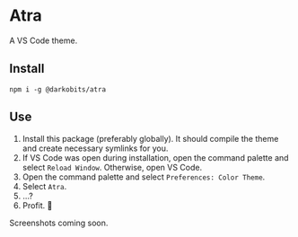 # Atra

A VS Code theme.

## Install

`npm i -g @darkobits/atra`

## Use

1. Install this package (preferably globally). It should compile the theme and create necessary symlinks for you.
2. If VS Code was open during installation, open the command palette and select `Reload Window`. Otherwise, open VS Code.
3. Open the command palette and select `Preferences: Color Theme`.
4. Select `Atra`.
5. ...?
6. Profit. 🌈

Screenshots coming soon.
